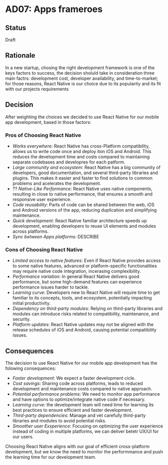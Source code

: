 # AD07: Apps frameroes

## Status

Draft

## Rationale

In a new startup, chosing the right development framework is one of the keys factors to success, the decision sholuld take in consideration three main factrs: development cost, developer availability, and time-to-market; for those reasons, React Native is our choice due to its popularity and its fit with our projects requirements

## Decision

After weighting the choices we decided to use React Native for our mobile app development, based in those factors:

### Pros of Choosing React Native

- _Works everywhere_: React Native has cross-Platform compatibility, allows us to write code once and deploy iton iOS and Android. This reduces the development time and costs compared to maintaining separate codebases and developres for each patform.
- _Large community and ecosystem_: React Native has a big community of developers, good documentation, and several third-party libraries and plugins. This makes it easier and faster to find solutions to common problems and acelerates the development.
- ?? _Native-Like Performance_: React Native uses native components, resulting in close to native performance, that ensures a smooth and responsive user experience.
- _Code reusability_: Parts of code can be shared between the web, iOS and Android versions of the app, reducing duplication and simplifying maintenance.
- _Quick development_: React Native familiar architecture speeds up development, enabling developers to reuse UI elements and modules across platforms.
- _Sync between Apps platforms_: DESCRIBE

### Cons of Choosing React Native

- _Limited access to native features_: Even if React Native provides access to some native features, advanced or platform-specific functionalities may require native code integration, incerasing complexibility.
- _Performance variation_: In general React Native delivers good performance, but some high-demand features can experience performance issues harder to tackle.
- _Learning curve_: Developers new to React Native will require time to get familiar to its concepts, tools, and ecosystem, potentially impacting initial productivity.
- _Dependency on third-party modules_: Relying on third-party libraries and modules can introduce risks related to compatibility, maintenance, and security.
- _Platform updates_: React Native updates may not be aligned with the release schedules of iOS and Android, causing potential compatibility issues.

## Consequences

The decision to use React Native for our mobile app development has the folowing consequences:

- _Faster development_: We expect a faster development cicle.
- _Cost savings_: Sharing code across platforms, leads to reduced development and maintenance costs compared to native approach.
- _Potential performance problems_: We need to monitor app performance and have options to optimize/integrate native code if necessary.
- _Learning curve_: the development team will need time for learning its best practices to ensure efficient and faster development.
- _Third-party dependencies_: Manage and vet carefully third-party libraries and modules to avoid potential risks.
- _Smoother user Exxperience_: Focusing on optimizing the user experience instead of coding in multiple platforms, we can deliver betetr UX/UI for our users.

Choosing React Native aligns with our goal of efficient cross-platform development, but we know the need to monitor the performmance and push the learning time for our development team.
